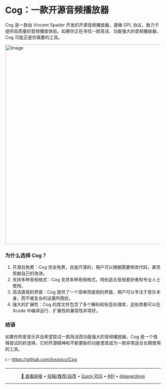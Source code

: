 Cog：一款开源音频播放器
===

Cog 是一款由 Vincent Spader 开发的开源音频播放器，遵循 GPL 协议，致力于提供高质量的音频播放体验。如果你正在寻找一款简洁、功能强大的音频播放器，Cog 可能正是你需要的工具。

<img width="643" alt="Image" src="https://github.com/user-attachments/assets/3cf77884-88e8-4eeb-970f-853048d0b251" />

### 为什么选择 Cog？

1. 开源且免费：Cog 完全免费，且是开源的，用户可以根据需要修改代码，甚至贡献自己的改进。
2. 支持多种音频格式：Cog 支持多种音频格式，特别适合音频爱好者和专业人士使用。
3. 简洁直观的界面：Cog 提供了一个简单而直观的界面，用户可以专注于音乐本身，而不被复杂的设置所困扰。
4. 强大的扩展性：Cog 的库文件包含了多个解码和标签处理库，这些库都可以在 Xcode 中编译运行，扩展性和兼容性非常好。

### 结语

如果你热爱音乐并且希望尝试一款简洁而功能强大的音频播放器，Cog 是一个值得尝试的好选择。它的开源精神和不断更新的功能使其成为一款非常适合长期使用的工具。

👉 https://github.com/losnoco/Cog

---

<p align="center">
<a href="https://github.com/losnoco/Cog" target="_blank">🔗 查看链接</a> • 
<a href="https://github.com/jaywcjlove/quick-rss/issues/new/choose" target="_blank">投稿/推荐/自荐</a> • 
<a href="https://wangchujiang.com/quick-rss/feeds/index.html" target="_blank">Quick RSS</a> • 
<a href="https://github.com/jaywcjlove/quick-rss/issues/81" target="_blank">#81</a> • 
<a href="https://github.com/jaywcjlove" target="_blank">@jaywcjlove</a>
</p>

---
    